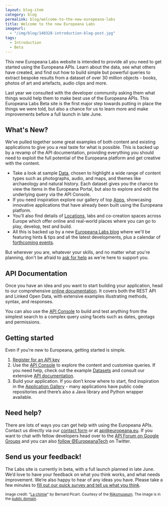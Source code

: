 ```yaml
---
layout: blog-item
category: blog
permalink: blog/welcome-to-the-new-europeana-labs
title: Welcome to the new Europeana Labs
imageurl: 
  - "/img/blog/140328-introduction-blog-post.jpg"
tags: 
  - Introduction
  - Beta
---
```


This new Europeana Labs website is intended to provide all you need to get started using the Europeana APIs. Learn about the data, see what others have created, and find out how to build simple but powerful queries to extract bespoke results from a dataset of over 30 million objects - books, photos of art and artefacts, audio clips and more.

Last year we consulted with the developer community asking them what things would help them to make best use of the Europeana APIs. This Europeana Labs Beta site is the first major step towards putting in place the things we were told, but also a chance for us to learn more and make improvements before a full launch in late June.

## What's New?

We’ve pulled together some great examples of both content and existing applications to give you a real taste for what is possible. This is backed up by a revamp of the API documentation, providing everything you should need to exploit the full potential of the Europeana platform and get creative with the content.

- Take a look at sample <a href="/data/" title="Europeana Data">Data</a>, chosen to highlight a wide range of content types such as photographs, audio, and maps, and themes like archaeology and natural history. Each dataset gives you the chance to view the items in the Europeana Portal, but also to explore and edit the underlying query via the API Console.
- If you need inspiration explore our gallery of top <a href="/apps/" title="Apps Gallery">Apps</a>, showcasing innovative applications that have already been built using the Europeana platform.
- You’ll also find details of <a href="/locations/" title="Europeana Locations">Locations</a>, labs and co-creation spaces across Europe which offer online and real-world places where you can go to play, develop, test and build.
- All this is backed up by a new <a href="/blog/" title="Europeana Labs blog">Europeana Labs blog</a> where we'll be featuring hints & tips and all the latest developments, plus a calendar of <a href="/events/" title="Europeana Labs events">forthcoming events</a>.

But wherever you are, whatever your skills, and no matter what you're planning, don't be afraid to <a href="#help" title="help &amp; support">ask for help</a> as we're here to support you.

## API Documentation

Once you have an idea and you want to start building your application, head to our comprehensive <a href="/api/" title="API Documentation">online documentation</a>. It covers both the REST API and Linked Open Data, with extensive examples illustrating methods, syntax, and responses.

You can also use the <a href="/api/console/" title="API Console">API Console</a> to build and test anything from the simplest search to a complex query using facets such as dates, geotags and permissions.

## Getting started

Even if you’re new to Europeana, getting started is simple.
1. <a href="/api/registration/">Register for an API key</a>
2. Use the <a href="/api/console/" title="API Console">API Console</a> to explore the content and customise queries. If you need help, check out the example <a href="/data/" title="Example Data">Datasets</a> and consult our extensive <a href="/api/" title="API Documentation">API documentation</a>.
3. Build your application. If you don’t know where to start, find inspiration in the <a href="/apps/" title="Application Gallery">Application Gallery</a> - many applications have public code repositories and there’s also a Java library and Python wrapper available.

## Need help?

There are lots of ways you can get help with using the Europeana APIs. Contact us directly via our <a href="/support/" title="Europeana API Support">contact form</a> or at api@europeana.eu. If you want to chat with fellow developers head over to the <a href="https://groups.google.com/forum/#!forum/europeanaapi">API Forum on Google Groups</a> and you can also <a href="http://twitter.com/europeanatech">follow @EuropeanaTech</a> on Twitter.

## Send us your feedback!

The Labs site is currently in beta, with a full launch planned in late June. We’d love to have your feedback on what you think works, and what needs improvement. We’re also happy to hear of any ideas you have.
Please take a few minutes to <a href="https://www.surveymonkey.com/s/392VRKG" title="Europeana Labs Beta site feedback">fill out our quick survey and tell us what you think</a>.

<p><small>Image credit: "<a href="http://europeana.eu/portal/record/90402/collectie_RP_P_OB_51_159.html" title="La chimie by Bernard Picart on Europeana Portal">La chimie</a>" by Bernard Picart. Courtesy of the <a href="http://www.rijksmuseum.nl" title="Rijksmuseum">Rijksmuseum</a>. The image is in the <a href="http://creativecommons.org/publicdomain/mark/1.0/" title="Creative Commons Public Domain 1.0">public domain</a>.</small></p>
